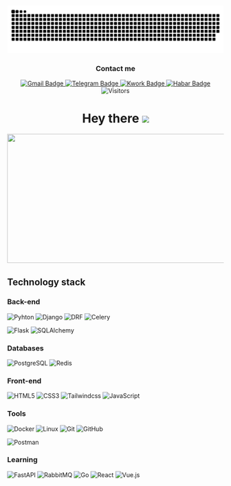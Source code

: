 <div align="center">
  <div align="center">
  <img  src="https://raw.githubusercontent.com/1999AZZAR/1999AZZAR/readme/resources/img/grid-snake.svg"
       alt="snake" />
  </div>
  <div align="center" id="badges">
    <h3 align="center">Contact me</h3>
    <a href="mailto:alek.sandr2020@mail.ru">
      <img src="https://img.shields.io/badge/-alek.sandr2020%40gmail.com-red?style=for-the-badge&logo=gmail&logoColor=white" alt="Gmail Badge"/>
    </a>
    <a href="https://t.me/AlekGurov">
      <img src="https://img.shields.io/badge/-AlekGurov-blue?style=for-the-badge&logo=telegram&logoColor=white" alt="Telegram Badge"/>
    </a>
    <a href="https://kwork.ru/user/shamhi">
      <img src="https://img.shields.io/badge/-aleksandrgurov-yellow?style=for-the-badge&logo=kwork&logoColor=white" alt="Kwork Badge"/>
    </a>
     <a href="https://freelance.habr.com/freelancers/ShamHi">
      <img src="https://img.shields.io/badge/-aleksandrgurov-brightgreen?style=for-the-badge&logo=habr&logoColor=white" alt="Habar Badge"/>
    </a>
  </div>  
  <img alt="Visitors" src="https://komarev.com/ghpvc/?username=shamhi&label=Profile%20Visits&style=for-the-badge" />
  <h1>
    Hey there
    <img src="https://media.giphy.com/media/hvRJCLFzcasrR4ia7z/giphy.gif" width="30px"/>
  </h1>
  <div align="center">
    <img src="https://media.giphy.com/media/dWesBcTLavkZuG35MI/giphy.gif" width="600" height="300"/>
  </div>
</div>

## Technology stack


### Back-end

![Pyhton](https://img.shields.io/badge/-Python-000000?style=flat-square&logo=Python)
![Django](https://img.shields.io/badge/-Django-0A4C2B?style=flat-square&logo=Django)
![DRF](https://img.shields.io/badge/-DRF-E05D44?style=flat-square&logo=Django)
![Celery](https://img.shields.io/badge/-Celery-00B000?style=flat-square&logo=Celery)

![Flask](https://img.shields.io/badge/-Flask-2c3e50?style=flat-square&logo=Flask&logoColor=ffffff)
![SQLAlchemy](https://img.shields.io/badge/-SQLAlchemy-f6a617?style=flat-square&logo=SQLAlchemy&logoColor=2e4d29)


### Databases

![PostgreSQL](https://img.shields.io/badge/-PostgreSQL-2C3E50?style=flat-square&logo=PostgreSQL)
![Redis](https://img.shields.io/badge/-Redis-d12b1f?style=flat-square&logo=Redis&logoColor=f7f7f7)


### Front-end

![HTML5](https://img.shields.io/badge/-HTML5-DD4B25?style=flat-square&logo=HTML5&logoColor=F7F7F7)
![CSS3](https://img.shields.io/badge/-CSS3-2862E9?style=flat-square&logo=CSS3&logoColor=F7F7F7)
![Tailwindcss](https://img.shields.io/badge/-Tailwindcss-160a7d?style=flat-square&logo=Tailwindcss&logoColor=0098FF)
![JavaScript](https://img.shields.io/badge/-JavaScript-000000?style=flat-square&logo=JavaScript&logoColor=efd81d)


### Tools


![Docker](https://img.shields.io/badge/-Docker-0098FF?style=flat-square&logo=Docker&logoColor=white)
![Linux](https://img.shields.io/badge/-Linux-000000?style=flat-square&logo=Linux&logoColor=46A2F1)
![Git](https://img.shields.io/badge/-Git-323232?style=flat-square&logo=Git&logoColor=e84e31)
![GitHub](https://img.shields.io/badge/-GitHub-000000?style=flat-square&logo=GitHub&logoColor=F7F7F7)

![Postman](https://img.shields.io/badge/-Postman-f56933?style=flat-square&logo=Postman&logoColor=F7F7F7)


### Learning

![FastAPI](https://img.shields.io/badge/-FastAPI-059386?style=flat-square&logo=FastAPI&logoColor=ffffff)
![RabbitMQ](https://img.shields.io/badge/-RabbitMQ-ffffff?style=flat-square&logo=RabbitMQ&logoColor=f76300)
![Go](https://img.shields.io/badge/-Go-000000?style=flat-square&logo=Go&logoColor=00a7d0)
![React](https://img.shields.io/badge/-React-000000?style=flat-square&logo=React&logoColor=5ed3f3)
![Vue.js](https://img.shields.io/badge/-Vue.js-11003b?style=flat-square&logo=Vue.js&logoColor=3fb27f)
